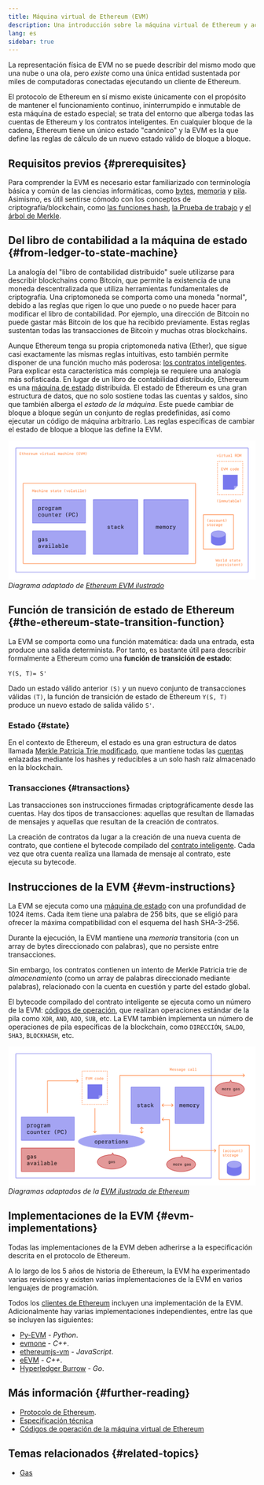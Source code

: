 ```yaml
---
title: Máquina virtual de Ethereum (EVM)
description: Una introducción sobre la máquina virtual de Ethereum y acerca de su relación con los bienes, las transacciones y los contratos inteligentes.
lang: es
sidebar: true
---
```


La representación física de EVM no se puede describir del mismo modo que una nube o una ola, pero _existe_ como una única entidad sustentada por miles de computadoras conectadas ejecutando un cliente de Ethereum.

El protocolo de Ethereum en sí mismo existe únicamente con el propósito de mantener el funcionamiento continuo, ininterrumpido e inmutable de esta máquina de estado especial; se trata del entorno que alberga todas las cuentas de Ethereum y los contratos inteligentes. En cualquier bloque de la cadena, Ethereum tiene un único estado "canónico" y la EVM es la que define las reglas de cálculo de un nuevo estado válido de bloque a bloque.

## Requisitos previos {#prerequisites}

Para comprender la EVM es necesario estar familiarizado con terminología básica y común de las ciencias informáticas, como [bytes](https://en.wikipedia.org/wiki/Byte), [memoria](https://en.wikipedia.org/wiki/Computer_memory) y [pila](<https://en.wikipedia.org/wiki/Stack_(abstract_data_type)>). Asimismo, es útil sentirse cómodo con los conceptos de criptografía/blockchain, como [las funciones hash](https://en.wikipedia.org/wiki/Cryptographic_hash_function), [la Prueba de trabajo](https://en.wikipedia.org/wiki/Proof_of_work) y [el árbol de Merkle](https://en.wikipedia.org/wiki/Merkle_tree).

## Del libro de contabilidad a la máquina de estado {#from-ledger-to-state-machine}

La analogía del "libro de contabilidad distribuido" suele utilizarse para describir blockchains como Bitcoin, que permite la existencia de una moneda descentralizada que utiliza herramientas fundamentales de criptografía. Una criptomoneda se comporta como una moneda "normal", debido a las reglas que rigen lo que uno puede o no puede hacer para modificar el libro de contabilidad. Por ejemplo, una dirección de Bitcoin no puede gastar más Bitcoin de los que ha recibido previamente. Estas reglas sustentan todas las transacciones de Bitcoin y muchas otras blockchains.

Aunque Ethereum tenga su propia criptomoneda nativa (Ether), que sigue casi exactamente las mismas reglas intuitivas, esto también permite disponer de una función mucho más poderosa: [los contratos inteligentes](/developers/docs/smart-contracts/). Para explicar esta característica más compleja se requiere una analogía más sofisticada. En lugar de un libro de contabilidad distribuido, Ethereum es una [máquina de estado](https://en.wikipedia.org/wiki/Finite-state_machine) distribuida. El estado de Ethereum es una gran estructura de datos, que no solo sostiene todas las cuentas y saldos, sino que también alberga el _estado de la máquina_. Este puede cambiar de bloque a bloque según un conjunto de reglas predefinidas, así como ejecutar un código de máquina arbitrario. Las reglas específicas de cambiar el estado de bloque a bloque las define la EVM.

![Un diagrama que muestra la composición de la EVM.](../../../../../developers/docs/evm/evm.png) _Diagrama adaptado de [Ethereum EVM ilustrado](https://takenobu-hs.github.io/downloads/ethereum_evm_illustrated.pdf)_

## Función de transición de estado de Ethereum {#the-ethereum-state-transition-function}

La EVM se comporta como una función matemática: dada una entrada, esta produce una salida determinista. Por tanto, es bastante útil para describir formalmente a Ethereum como una **función de transición de estado**:

```
Y(S, T)= S'
```

Dado un estado válido anterior `(S)` y un nuevo conjunto de transacciones válidas `(T)`, la función de transición de estado de Ethereum `Y(S, T)` produce un nuevo estado de salida válido `S'`.

### Estado {#state}

En el contexto de Ethereum, el estado es una gran estructura de datos llamada [Merkle Patricia Trie modificado](https://eth.wiki/en/fundamentals/patricia-tree), que mantiene todas las [cuentas](/developers/docs/accounts/) enlazadas mediante los hashes y reducibles a un solo hash raíz almacenado en la blockchain.

### Transacciones {#transactions}

Las transacciones son instrucciones firmadas criptográficamente desde las cuentas. Hay dos tipos de transacciones: aquellas que resultan de llamadas de mensajes y aquellas que resultan de la creación de contratos.

La creación de contratos da lugar a la creación de una nueva cuenta de contrato, que contiene el bytecode compilado del [contrato inteligente](/developers/docs/smart-contracts/anatomy/). Cada vez que otra cuenta realiza una llamada de mensaje al contrato, este ejecuta su bytecode.

## Instrucciones de la EVM {#evm-instructions}

La EVM se ejecuta como una [máquina de estado](https://en.wikipedia.org/wiki/Stack_machine) con una profundidad de 1024 ítems. Cada ítem tiene una palabra de 256 bits, que se eligió para ofrecer la máxima compatibilidad con el esquema del hash SHA-3-256.

Durante la ejecución, la EVM mantiene una _memoria_ transitoria (con un array de bytes direccionado con palabras), que no persiste entre transacciones.

Sin embargo, los contratos contienen un intento de Merkle Patricia trie de _almacenamiento_ (como un array de palabras direccionado mediante palabras), relacionado con la cuenta en cuestión y parte del estado global.

El bytecode compilado del contrato inteligente se ejecuta como un número de la EVM: [códigos de operación](https://www.ethervm.io/), que realizan operaciones estándar de la pila como `XOR`, `AND`, `ADD`, `SUB`, etc. La EVM también implementa un número de operaciones de pila específicas de la blockchain, como `DIRECCIÓN`, `SALDO`, `SHA3`, `BLOCKHASH`, etc.

![Un diagrama que muestra dónde se necesita gas para las operaciones de la EVM.](../../../../../developers/docs/gas/gas.png) _Diagramas adaptados de la [EVM ilustrada de Ethereum](https://takenobu-hs.github.io/downloads/ethereum_evm_illustrated.pdf)_

## Implementaciones de la EVM {#evm-implementations}

Todas las implementaciones de la EVM deben adherirse a la especificación descrita en el protocolo de Ethereum.

A lo largo de los 5 años de historia de Ethereum, la EVM ha experimentado varias revisiones y existen varias implementaciones de la EVM en varios lenguajes de programación.

Todos los [clientes de Ethereum](/developers/docs/nodes-and-clients/#clients) incluyen una implementación de la EVM. Adicionalmente hay varias implementaciones independientes, entre las que se incluyen las siguientes:

- [Py-EVM](https://github.com/ethereum/py-evm) - _Python_.
- [evmone](https://github.com/ethereum/evmone) - _C++_.
- [ethereumjs-vm](https://github.com/ethereumjs/ethereumjs-vm) - _JavaScript_.
- [eEVM](https://github.com/microsoft/eevm) - _C++_.
- [Hyperledger Burrow](https://github.com/hyperledger/burrow) - _Go_.

## Más información {#further-reading}

- [Protocolo de Ethereum](https://ethereum.github.io/yellowpaper/paper.pdf).
- [Especificación técnica](https://github.com/chronaeon/beigepaper)
- [Códigos de operación de la máquina virtual de Ethereum](https://www.ethervm.io/)

## Temas relacionados {#related-topics}

- [Gas](/developers/docs/gas/)
